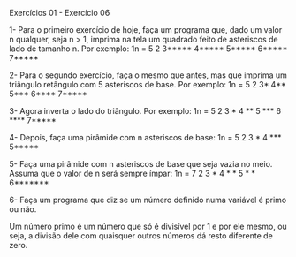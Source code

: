 Exercícios 01 - Exercício 06

1- Para o primeiro exercício de hoje, faça um programa que, dado um valor n qualquer, seja n > 1, imprima na tela um quadrado feito de asteriscos de lado de tamanho n. Por exemplo:
1n = 5
2
3*****
4*****
5*****
6*****
7*****

2- Para o segundo exercício, faça o mesmo que antes, mas que imprima um triângulo retângulo com 5 asteriscos de base. Por exemplo:
1n = 5
2
3*
4**
5***
6****
7*****

3- Agora inverta o lado do triângulo. Por exemplo:
1n = 5
2
3    *
4   **
5  ***
6 ****
7*****

4- Depois, faça uma pirâmide com n asteriscos de base:
1n = 5
2
3  *
4 ***
5*****

5- Faça uma pirâmide com n asteriscos de base que seja vazia no meio. Assuma que o valor de n será sempre ímpar:
1n = 7
2
3   *
4  * *
5 *   *
6*******

6- Faça um programa que diz se um número definido numa variável é primo ou não.

Um número primo é um número que só é divisível por 1 e por ele mesmo, ou seja, a divisão dele com quaisquer outros números dá resto diferente de zero.